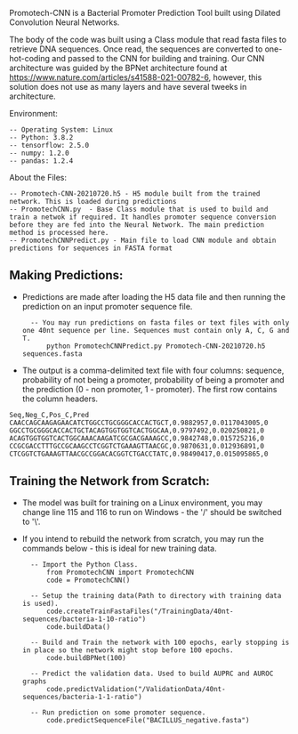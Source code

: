 Promotech-CNN is a Bacterial Promoter Prediction Tool built using Dilated Convolution Neural Networks.

The body of the code was built using a Class module that read fasta files to retrieve DNA sequences. Once read, the sequences are converted to one-hot-coding and passed to the CNN for building and training. Our CNN architecture was guided by the BPNet architecture found at https://www.nature.com/articles/s41588-021-00782-6, however, this solution does not use as many layers and have several tweeks in architecture.

Environment:

	-- Operating System: Linux
	-- Python: 3.8.2
	-- tensorflow: 2.5.0
	-- numpy: 1.2.0
	-- pandas: 1.2.4


About the Files:

	-- Promotech-CNN-20210720.h5 - H5 module built from the trained network. This is loaded during predictions
	-- PromotechCNN.py	- Base Class module that is used to build and train a netwok if required. It handles promoter sequence conversion before they are fed into the Neural Network. The main prediction method is processed here.
	-- PromotechCNNPredict.py - Main file to load CNN module and obtain predictions for sequences in FASTA format

## Making Predictions:
- Predictions are made after loading the H5 data file and then running the prediction on an input promoter sequence file.

		-- You may run predictions on fasta files or text files with only one 40nt sequence per line. Sequences must contain only A, C, G and T.
			python PromotechCNNPredict.py Promotech-CNN-20210720.h5 sequences.fasta

- The output is a comma-delimited text file with four columns: sequence, probability of not being a promoter, probability of being a promoter and the prediction (0 - non promoter, 1 - promoter). The first row contains the column headers.
```
Seq,Neg_C,Pos_C,Pred
CAACCAGCAAGAGAACATCTGGCCTGCGGGCACCACTGCT,0.9882957,0.0117043005,0
GGCCTGCGGGCACCACTGCTACAGTGGTGGTCACTGGCAA,0.9797492,0.020250821,0
ACAGTGGTGGTCACTGGCAAACAAGATCGCGACGAAAGCC,0.9842748,0.015725216,0
CCGCGACCTTTGCCGCAAGCCTCGGTCTGAAAGTTAACGC,0.9870631,0.012936891,0
CTCGGTCTGAAAGTTAACGCCGGACACGGTCTGACCTATC,0.98490417,0.015095865,0
```


## Training the Network from Scratch:
- The model was built for training on a Linux environment, you may change line 115 and 116 to run on Windows - the '/' should be switched to '\\'.
- If you intend to rebuild the network from scratch, you may run the commands below - this is ideal for new training data.

		-- Import the Python Class.
			from PromotechCNN import PromotechCNN
			code = PromotechCNN()
		
		-- Setup the training data(Path to directory with training data is used).
			code.createTrainFastaFiles("/TrainingData/40nt-sequences/bacteria-1-10-ratio")
			code.buildData()

		-- Build and Train the network with 100 epochs, early stopping is in place so the network might stop before 100 epochs.
			code.buildBPNet(100)

		-- Predict the validation data. Used to build AUPRC and AUROC graphs
			code.predictValidation("/ValidationData/40nt-sequences/bacteria-1-1-ratio")

		-- Run prediction on some promoter sequence.
			code.predictSequenceFile("BACILLUS_negative.fasta")

